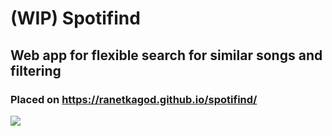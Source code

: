 # (WIP) Spotifind

## Web app for flexible search for similar songs and filtering

### Placed on https://ranetkagod.github.io/spotifind/

![](https://drive.google.com/uc?export=download&id=1kIg-IzpOAQ_ZVdIJNGUPlkrUv0RQy944)
